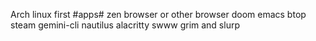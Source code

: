 Arch linux first
#apps#
zen browser or other browser
doom emacs
btop
steam
gemini-cli
nautilus
alacritty
swww 
grim and slurp

